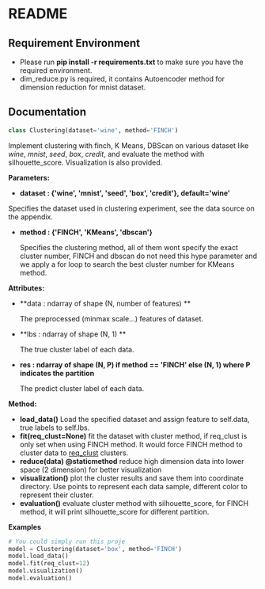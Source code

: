 # README

## Requirement Environment

+ Please run **pip install -r requirements.txt** to make sure you have the required environment.
+ dim_reduce.py is required, it contains Autoencoder method for dimension reduction for mnist dataset.

## Documentation

```python
class Clustering(dataset='wine', method='FINCH')
```

Implement clustering with finch, K Means, DBScan on various dataset like *wine*, *mnist*, *seed*, *box*, *credit*, and evaluate the method with silhouette_score. Visualization is also provided.

**Parameters:**

+  **dataset : {'wine', 'mnist', 'seed', 'box', 'credit'}, default='wine'** 

  Specifies the dataset used in clustering experiment, see the data source on the appendix.

+ **method : {'FINCH', 'KMeans', 'dbscan'}**

  Specifies the clustering method, all of them wont specify the exact cluster number, FINCH and dbscan do not need this hype parameter and we apply a for loop to search the best cluster number for KMeans method.

**Attributes:**

+ **data : ndarray of shape (N, number of features) **

  The preprocessed (minmax scale...) features of dataset.

+ **lbs : ndarray of shape (N, 1) **

  The true cluster label of each data.

+ **res :  ndarray of shape (N, P) if method == 'FINCH' else (N, 1) where P indicates the partition**

  The predict cluster label of each data.

**Method:**

+ **load_data()** Load the specified dataset and assign feature to self.data, true labels to self.lbs.
+ **fit(req_clust=None)** fit the dataset with cluster method, if req_clust is only set when using FINCH method. It would force FINCH method to cluster data to <u>req_clust</u> clusters.
+ **reduce(data) @staticmethod** reduce high dimension data into lower space (2 dimension) for better visualization
+ **visualization()** plot the cluster results and save them into coordinate directory. Use points to represent each data sample, different color to represent their cluster.
+ **evaluation()** evaluate cluster method with silhouette_score, for FINCH method, it will print silhouette_score for different partition. 

**Examples**

```python
# You could simply run this proje
model = Clustering(dataset='box', method='FINCH')
model.load_data()
model.fit(req_clust=12)
model.visualization()
model.evaluation()
```





